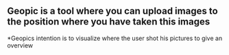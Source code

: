 ## Geopic is a tool where you can upload images to the position where you have taken this images

*Geopics intention is to visualize where the user shot his pictures to give an overview 

